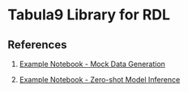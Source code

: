 # Tabula9 Library for RDL

## References

1. [Example Notebook - Mock Data Generation](https://github.com/zhao-zilong/Tabula/blob/main/Tabula_on_insurance_dataset.ipynb)

2. [Example Notebook - Zero-shot Model Inference](https://github.com/mlfoundations/rtfm/blob/main/notebooks/inference.ipynb)